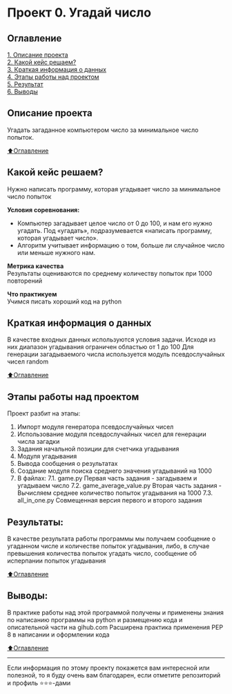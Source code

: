 # Проект 0. Угадай число

## Оглавление  
[1. Описание проекта](#Описание-проекта)  
[2. Какой кейс решаем?](#Какой-кейс-решаем)  
[3. Краткая информация о данных](#Краткая-информация-о-данных)  
[4. Этапы работы над проектом](#Этапы-работы-над-проектом)  
[5. Результат](#Результат)    
[6. Выводы](#Выводы) 


## Описание проекта    
Угадать загаданное компьютером число за минимальное число попыток.

[:arrow_up:Оглавление](#Оглавление)


## Какой кейс решаем?    
Нужно написать программу, которая угадывает число за минимальное число попыток

**Условия соревнования:**  
- Компьютер загадывает целое число от 0 до 100, и нам его нужно угадать. Под «угадать», подразумевается «написать программу, которая угадывает число».
- Алгоритм учитывает информацию о том, больше ли случайное число или меньше нужного нам.

**Метрика качества**     
Результаты оцениваются по среднему количеству попыток при 1000 повторений

**Что практикуем**     
Учимся писать хороший код на python


## Краткая информация о данных
В качестве входных данных используются условия задачи. 
Исходя из них диапазон угадывания ограничен областью от 1 до 100
Для генерации загадываемого числа используется модуль псевдослучайных чисел random
  
[:arrow_up:Оглавление](#Оглавление)


## Этапы работы над проектом  
Проект разбит на этапы:
1. Импорт модуля генератора псевдослучайных чисел
2. Использование модуля псевдослучайных чисел для генерации числа загадки
3. Задания начальной позиции для счетчика угадывания
4. Модуля угадывания
5. Вывода сообщения о результатах 
6. Создание модуля поиска среднего значения угадываний на 1000
7. В файлах:
7.1. game.py Первая часть задания - загадываем и угадываем число
7.2. game_average_value.py Вторая часть задания - Вычисляем среднее количество попыток угадывания на 1000
7.3. all_in_one.py Совмещенная версия первого и второго задания 


## Результаты:  
В качестве результата работы программы мы получаем сообщение о 
угаданном числе и количестве попыток угадывания, 
либо, в случае превышения количества попыток угадать число, 
сообщение об исперпании попыток угадывания

[:arrow_up:Оглавление](#Оглавление)


## Выводы:  
В практике работы над этой программой получены и применены знания по написанию программы на python 
и размещению кода и описательной части на gihub.com
Расширена практика применения PEP 8 в написании и оформлении кода

[:arrow_up:Оглавление](#Оглавление)


____
Если информация по этому проекту покажется вам интересной или полезной, то я буду очень вам благодарен, если отметите репозиторий и профиль ⭐️⭐️⭐️-дами
